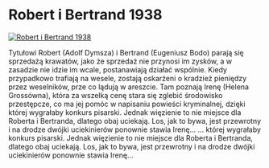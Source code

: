 Robert i Bertrand 1938 
=============
[![Robert i Bertrand 1938 ](http://vidos.pl/images/player.gif)](http://vidos.pl/robert-i-bertrand-1938)

 Tytułowi Robert (Adolf Dymsza) i Bertrand (Eugeniusz Bodo) parają się sprzedażą krawatów, jako że sprzedaż nie przynosi im zysków, a w zasadzie nie idzie im wcale, postanawiają działać wspólnie. Kiedy przypadkowo trafiają na wesele, zostają oskarżeni o kradzież pieniędzy przez weselników, prze co lądują w areszcie. Tam poznają Irenę (Helena Grossówna), która za wszelką cenę stara się zglebić środowisko przestępcze, co ma jej pomóc w napisaniu powieści kryminalnej, dzięki której wygrałaby konkurs pisarski. Jednak więzienie to nie miejsce dla Roberta i Bertranda, dlatego obaj uciekają. Los, jak to bywa, jest przewrotny i na drodze dwójki uciekinierów ponownie stawia Irenę...   ... której wygrałaby konkurs pisarski. Jednak więzienie to nie miejsce dla Roberta i Bertranda, dlatego obaj uciekają. Los, jak to bywa, jest przewrotny i na drodze dwójki uciekinierów ponownie stawia Irenę...
